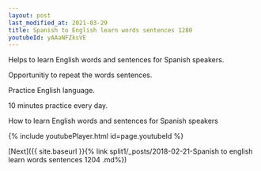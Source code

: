```yaml
---
layout: post
last_modified_at: 2021-03-29
title: Spanish to English learn words sentences 1280 
youtubeId: yAAaNFZksVE
---
```

 
 
Helps to learn English words and sentences for Spanish speakers.

Opportunitiy to repeat the words sentences. 

Practice English language. 
 
10 minutes practice every day. 
 
How to learn English words and sentences for Spanish speakers 
 
{% include youtubePlayer.html id=page.youtubeId %}
 
 
[Next]({{ site.baseurl }}{% link  split1/_posts/2018-02-21-Spanish to english learn words sentences 1204 .md%})
 
